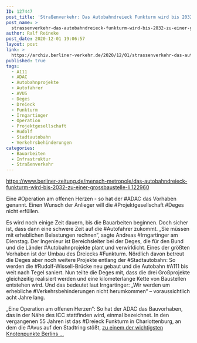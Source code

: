 ```yaml
---
ID: 127447
post_title: 'Straßenverkehr: Das Autobahndreieck Funkturm wird bis 2032 zu einer Großbaustelle, aus Berliner Zeitung'
post_name: >
  strassenverkehr-das-autobahndreieck-funkturm-wird-bis-2032-zu-einer-grossbaustelle-aus-berliner-zeitung
author: Ralf Reineke
post_date: 2020-12-01 19:06:57
layout: post
link: >
  https://archiv.berliner-verkehr.de/2020/12/01/strassenverkehr-das-autobahndreieck-funkturm-wird-bis-2032-zu-einer-grossbaustelle-aus-berliner-zeitung/
published: true
tags:
  - A111
  - ADAC
  - Autobahnprojekte
  - Autofahrer
  - AVUS
  - Deges
  - Dreieck
  - Funkturm
  - Irngartinger
  - Operation
  - Projektgesellschaft
  - Rudolf
  - Stadtautobahn
  - Verkehrsbehinderungen
categories:
  - Bauarbeiten
  - Infrastruktur
  - Straßenverkehr
---
```

https://www.berliner-zeitung.de/mensch-metropole/das-autobahndreieck-funkturm-wird-bis-2032-zu-einer-grossbaustelle-li.122960

Eine #Operation am offenen Herzen - so hat der #ADAC das Vorhaben genannt. Einen Wunsch der Anlieger will die #Projektgesellschaft #Deges nicht erfüllen.

Es wird noch einige Zeit dauern, bis die Bauarbeiten beginnen. Doch sicher ist, dass dann eine schwere Zeit auf die #Autofahrer zukommt. „Sie müssen mit erheblichen Belastungen rechnen“, sagte Andreas #Irngartinger am Dienstag. Der Ingenieur ist Bereichsleiter bei der Deges, die für den Bund und die Länder #Autobahnprojekte plant und verwirklicht. Eines der größten Vorhaben ist der Umbau des Dreiecks #Funkturm. Nördlich davon betreut die Deges aber noch weitere Projekte entlang der #Stadtautobahn: So werden die #Rudolf-Wissell-Brücke neu gebaut und die Autobahn #A111 bis weit nach Tegel saniert. Nun teilte die Deges mit, dass die drei Großprojekte gleichzeitig realisiert werden und eine kilometerlange Kette von Baustellen entstehen wird. Und das bedeutet laut Irngartinger: „Wir werden um erhebliche #Verkehrsbehinderungen nicht herumkommen“ – voraussichtlich acht Jahre lang.

„Eine Operation am offenen Herzen“: So hat der ADAC das Bauvorhaben, das in der Nähe des ICC stattfinden wird, einmal bezeichnet. In den vergangenen 55 Jahren ist das #Dreieck Funkturm in Charlottenburg, an dem die #Avus auf den Stadtring stößt, <a href="https://www.berliner-zeitung.de/mensch-metropole/das-autobahndreieck-funkturm-wird-bis-2032-zu-einer-grossbaustelle-li.122960">zu einem der wichtigsten Knotenpunkte Berlins ...</a>